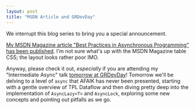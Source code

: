 ```yaml
---
layout: post
title: "MSDN Article and GRDevDay"
---
```

We interrupt this blog series to bring you a special announcement.

[My MSDN Magazine article "Best Practices in Asynchronous Programming" has been published](http://msdn.microsoft.com/en-us/magazine/jj991977.aspx). I'm not sure what's up with the MSDN Magazine table CSS; the layout looks rather poor IMO.

Anyway, please check it out, _especially_ if you are attending my "Intermediate Async" talk [tomorrow at GRDevDay](http://grdevday.org/)! Tomorrow we'll be delving to a level of `async` that AFAIK has never been presented, starting with a gentle overview of TPL Dataflow and then diving pretty deep into the implementation of `AsyncLazy<T>` and `AsyncLock`, exploring some new concepts and pointing out pitfalls as we go.

